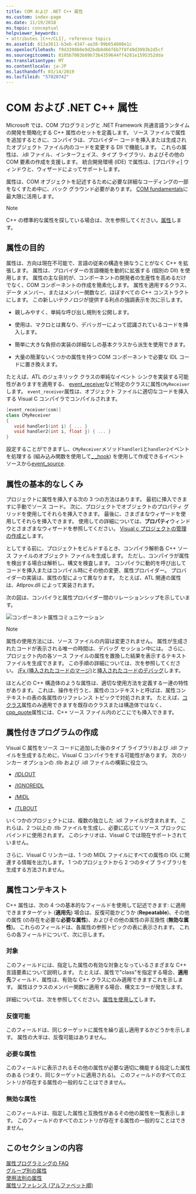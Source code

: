```yaml
---
title: COM および .NET C++ 属性
ms.custom: index-page
ms.date: 11/19/2018
ms.topic: conceptual
helpviewer_keywords:
- attributes [C++/CLI], reference topics
ms.assetid: 613a3611-b3eb-4347-aa38-99b654600e1c
ms.openlocfilehash: f9d339860e9d2bdb8d66f6b7f8f49d3993b2d5cf
ms.sourcegitcommit: 8105b7003b89b73b4359644ff4281e1595352dda
ms.translationtype: MT
ms.contentlocale: ja-JP
ms.lasthandoff: 03/14/2019
ms.locfileid: "57820742"
---
```

# <a name="c-attributes-for-com-and-net"></a>COM および .NET C++ 属性

Microsoft では、COM プログラミングと .NET Framework 共通言語ランタイムの開発を簡略化する C++ 属性のセットを定義します。 ソース ファイルで属性を追加するときに、コンパイラは、プロバイダー コードを挿入または生成されたオブジェクト ファイル内のコードを変更する Dll で機能します。 これらの属性は、.idl ファイル、インターフェイス、タイプ ライブラリ、およびその他の COM 要素の作成を支援します。 統合開発環境 (IDE) で属性は、[プロパティ] ウィンドウと、ウィザードによってサポートします。

属性は、COM オブジェクトを記述するために必要な詳細なコーディングの一部をなくすため中に、バック グラウンド必要があります。 [COM fundamentals](/windows/desktop/com/the-component-object-model)に最大限に活用します。

> [!NOTE]
> C++ の標準的な属性を探している場合は、次を参照してください。[属性](../../cpp/attributes.md)します。

## <a name="purpose-of-attributes"></a>属性の目的

属性は、方向は現在不可能で、言語の従来の構造を損なうことがなく C++ を拡張します。 属性は、プロバイダーの言語機能を動的に拡張する (個別の Dll) を使用します。 属性の主な目的が、コンポーネントの開発者の生産性を高めるだけでなく、COM コンポーネントの作成を簡素化します。 属性を適用するクラス、データ メンバー、またはメンバー関数など、ほぼすべての C++ コンストラクトにします。 この新しいテクノロジが提供する利点の強調表示を次に示します。

- 親しみやすく、単純な呼び出し規則を公開します。

- 使用は、マクロとは異なり、デバッガーによって認識されているコードを挿入します。

- 簡単に大きな負担の実装の詳細なしの基本クラスから派生を使用できます。

- 大量の簡潔ないくつかの属性を持つ COM コンポーネントで必要な IDL コードに置き換えます。

たとえば、ATL のジェネリック クラスの単純なイベント シンクを実装する可能性がありますを適用する、 [event_receiver](event-receiver.md)など特定のクラスに属性`CMyReceiver`します。 `event_receiver`属性は、オブジェクト ファイルに適切なコードを挿入する Visual C コンパイラでコンパイルされます。

```cpp
[event_receiver(com)]
class CMyReceiver
{
   void handler1(int i) { ... }
   void handler2(int i, float j) { ... }
}
```

設定することができますし、`CMyReceiver`メソッド`handler1`と`handler2`イベントを処理する (組み込み関数を使用して[_ _hook](../../cpp/hook.md)) を使用して作成できるイベント ソースから[event_source](event-source.md).

## <a name="basic-mechanics-of-attributes"></a>属性の基本的なしくみ

プロジェクトに属性を挿入する次の 3 つの方法はあります。 最初に挿入できますに手動でソース コード。 次に、プロジェクトでオブジェクトのプロパティ グリッドを使用してそれらを挿入できます。 最後に、さまざまなウィザードを使用してそれらを挿入できます。 使用しての詳細については、**プロパティ**ウィンドウとさまざまなウィザードを参照してください。 [Visual c プロジェクトの管理の作成と](../../build/creating-and-managing-visual-cpp-projects.md)します。

としてする前に、プロジェクトをビルドするとき、コンパイラ解析各 C++ ソース ファイルのオブジェクト ファイルを生成します。 ただし、コンパイラが属性を検出する場合は解析し、構文を検査します。 コンパイラに動的を呼び出してコードを挿入またはコンパイル時にその他の変更、属性プロバイダー。 プロバイダーの実装は、属性の型によって異なります。 たとえば、ATL 関連の属性は、Atlprov.dll によって実装されます。

次の図は、コンパイラと属性プロバイダー間のリレーションシップを示しています。

![コンポーネント属性コミュニケーション](../media/vccompattrcomm.gif "コンポーネント属性コミュニケーション")

> [!NOTE]
> 属性の使用方法には、ソース ファイルの内容は変更されません。 属性が生成されたコードが表示される唯一の時間は、デバッグ セッション中には。 さらに、プロジェクト内の各ソース ファイルの属性を置換した結果を表示するテキスト ファイルを生成できます。 この手順の詳細については、次を参照してください。 [/Fx (挿入されたコードのマージ)](../../build/reference/fx-merge-injected-code.md)と[挿入されたコードのデバッグ](/visualstudio/debugger/how-to-debug-injected-code)します。

ほとんどの C++ 構造体のような属性は、適切な使用方法を定義する一連の特性があります。 これは、操作を行うと、属性のコンテキストと呼ばは、属性コンテキストの表の各属性のリファレンス トピックで対処されます。 たとえば、[コクラス](coclass.md)属性のみ適用できますを既存のクラスまたは構造体ではなく、 [cpp_quote](cpp-quote.md)属性には、C++ ソース ファイル内のどこにでも挿入できます。

## <a name="building-an-attributed-program"></a>属性付きプログラムの作成

Visual C 属性をソース コードに追加した後のタイプ ライブラリおよび .idl ファイルを生成するために、Visual C コンパイラをする可能性があります。 次のリンカー オプションの .tlb および .idl ファイルの構築に役立つ。

- [/IDLOUT](../../build/reference/idlout-name-midl-output-files.md)

- [/IGNOREIDL](../../build/reference/ignoreidl-don-t-process-attributes-into-midl.md)

- [/MIDL](../../build/reference/midl-specify-midl-command-line-options.md)

- [/TLBOUT](../../build/reference/tlbout-name-dot-tlb-file.md)

いくつかのプロジェクトには、複数の独立した .idl ファイルが含まれます。 これらは、2 つ以上の .tlb ファイルを生成し、必要に応じてリソース ブロックにバインドに使用されます。 このシナリオは、Visual C では現在サポートされていません。

さらに、Visual C リンカーは、1 つの MIDL ファイルにすべての属性の IDL に関連する情報を出力します。 1 つのプロジェクトから 2 つのタイプ ライブラリを生成する方法されません。

## <a name="contexts"></a> 属性コンテキスト

C++ 属性は、次の 4 つの基本的なフィールドを使用して記述できます: に適用できますターゲット (**適用先**) 場合は、反復可能かどうか (**Repeatable**)、その他の属性 (の存在を必要な**必要な属性**)、およびその他の属性の非互換性 (**無効な属性**)。 これらのフィールドは、各属性の参照トピックの表に表示されます。 これらの各フィールドについて、次に示します。

### <a name="applies-to"></a>対象

このフィールドには、指定した属性の有効な対象となっているさまざまな C++ 言語要素について説明します。 たとえば、属性で"class"を指定する場合、**適用先**フィールド、属性は、有効な C++ クラスにのみ適用できますこれを示します。 属性はクラスのメンバー関数に適用する場合、構文エラーが発生します。

詳細については、次を参照してください。[属性を使用して](attributes-by-usage.md)します。

### <a name="repeatable"></a>反復可能

このフィールドは、同じターゲットに属性を繰り返し適用するかどうかを示します。 属性の大半は、反復可能はありません。

### <a name="required-attributes"></a>必要な属性

このフィールドに表示されるその他の属性が必要な適切に機能する指定した属性のある (つまり、同じターゲットに適用される)。 このフィールドのすべてのエントリが存在する属性の一般的なことはできません。

### <a name="invalid-attributes"></a>無効な属性

このフィールドは、指定した属性と互換性があるその他の属性を一覧表示します。 このフィールドのすべてのエントリが存在する属性の一般的なことはできません。

## <a name="in-this-section"></a>このセクションの内容

[属性プログラミングの FAQ](attribute-programming-faq.md)<br/>
[グループ別の属性](attributes-by-group.md)<br/>
[使用法別の属性](attributes-by-usage.md)<br/>
[属性リファレンス (アルファベット順)](attributes-alphabetical-reference.md)